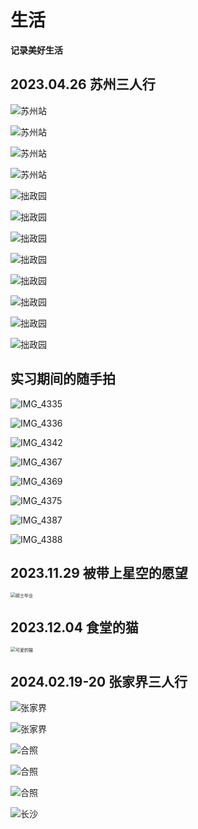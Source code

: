 # 生活

**记录美好生活**

## 2023.04.26 苏州三人行

![苏州站](./assets/苏州_01.jpeg)

![苏州站](./assets/苏州_02.jpeg)

![苏州站](./assets/苏州_03.jpeg)

![苏州站](./assets/苏州_04.jpeg)

![拙政园](./assets/苏州_05.jpeg)

![拙政园](./assets/苏州_06.jpeg)

![拙政园](./assets/苏州_07.jpeg)

![拙政园](./assets/苏州_08.jpeg)

![拙政园](./assets/苏州_09.jpeg)

![拙政园](./assets/苏州_10.jpeg)

![拙政园](./assets/苏州_11.jpeg)

![拙政园](./assets/苏州_12.jpeg)


## 实习期间的随手拍

![IMG_4335](./assets/IMG_4335.jpg)

![IMG_4336](./assets/IMG_4336.jpg)

![IMG_4342](./assets/IMG_4342.jpg)

![IMG_4367](./assets/IMG_4367.jpg)

![IMG_4369](./assets/IMG_4369.jpg)

![IMG_4375](./assets/IMG_4375.jpg)

![IMG_4387](./assets/IMG_4387.jpg)

![IMG_4388](./assets/IMG_4388.jpg)


## 2023.11.29 被带上星空的愿望
<img src="./assets/IMG_4569.JPG" alt="硕士毕业" style="zoom: 50%;" />


## 2023.12.04 食堂的猫
<img src="./assets/IMG_4572.jpg" alt="可爱的猫" style="zoom:50%;" />


<!-- ## 2023.12.25 圣诞快乐 -->
<!-- ![圣诞快乐](./assets/圣诞.jpeg) -->


## 2024.02.19-20 张家界三人行

![张家界](./assets/张家界_03.jpg)

![张家界](./assets/张家界_04.png)

![合照](./assets/张家界_01.jpg)

![合照](./assets/张家界_02.jpg)

![合照](./assets/张家界_05.png)

![长沙](./assets/长沙.png)


